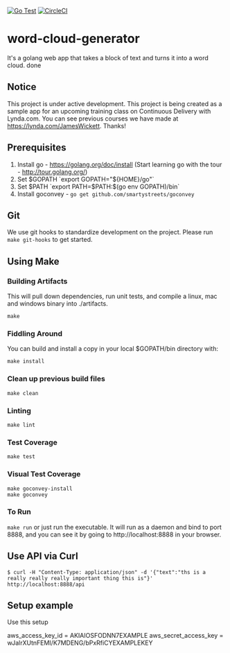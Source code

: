 [![Go Test](https://github.com/wickett/word-cloud-generator/actions/workflows/go.yml/badge.svg)](https://github.com/wickett/word-cloud-generator/actions/workflows/go.yml) [![CircleCI](https://circleci.com/gh/wickett/word-cloud-generator/tree/master.svg?style=svg)](https://circleci.com/gh/wickett/word-cloud-generator/tree/master)

# word-cloud-generator
It's a golang web app that takes a block of text and turns it into a word cloud. 
done

## Notice
This project is under active development. This project is being created as a sample app for an upcoming training class on Continuous Delivery with Lynda.com. You can see previous courses we have made at https://lynda.com/JamesWickett. Thanks!

## Prerequisites
1. Install go - https://golang.org/doc/install (Start learning go with the tour - http://tour.golang.org/)
2. Set $GOPATH `export GOPATH="${HOME}/go"`
3. Set $PATH `export PATH=$PATH:$(go env GOPATH)/bin`
5. Install goconvey - `go get github.com/smartystreets/goconvey`

## Git
We use git hooks to standardize development on the project. Please run `make git-hooks` to get started.

## Using Make

### Building Artifacts
This will pull down dependencies, run unit tests, and compile a linux, mac and windows binary into ./artifacts.

`make`

### Fiddling Around

You can build and install a copy in your local $GOPATH/bin directory with:

```
make install
```

### Clean up previous build files
```
make clean
```

### Linting
```
make lint
```

### Test Coverage
```
make test
```

### Visual Test Coverage
```
make goconvey-install
make goconvey
```

### To Run
`make run` or just run the executable.  It will run as a daemon and bind to port 8888, and you can see it by going to http://localhost:8888 in your browser.

## Use API via Curl
```
$ curl -H "Content-Type: application/json" -d '{"text":"ths is a really really really important thing this is"}' http://localhost:8888/api
```

## Setup example
Use this setup

aws_access_key_id = AKIAIOSFODNN7EXAMPLE
aws_secret_access_key = wJalrXUtnFEMI/K7MDENG/bPxRfiCYEXAMPLEKEY

